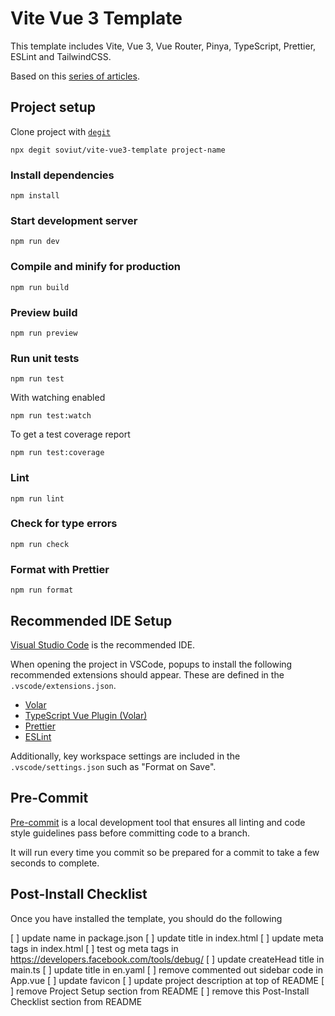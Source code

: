 # Vite Vue 3 Template

This template includes Vite, Vue 3, Vue Router, Pinya, TypeScript, Prettier,
ESLint and TailwindCSS.

Based on this [series of articles](https://dev.to/imomaliev/series/13845).

## Project setup

Clone project with [`degit`](https://github.com/Rich-Harris/degit)

```
npx degit soviut/vite-vue3-template project-name
```

### Install dependencies

```
npm install
```

### Start development server

```
npm run dev
```

### Compile and minify for production

```
npm run build
```

### Preview build

```
npm run preview
```

### Run unit tests

```
npm run test
```

With watching enabled

```
npm run test:watch
```

To get a test coverage report

```
npm run test:coverage
```

### Lint

```
npm run lint
```

### Check for type errors

```
npm run check
```

### Format with Prettier

```
npm run format
```

## Recommended IDE Setup

[Visual Studio Code](https://code.visualstudio.com/) is the recommended IDE.

When opening the project in VSCode, popups to install the following recommended
extensions should appear. These are defined in the `.vscode/extensions.json`.

- [Volar](https://marketplace.visualstudio.com/items?itemName=Vue.volar)
- [TypeScript Vue Plugin (Volar)](https://marketplace.visualstudio.com/items?itemName=Vue.vscode-typescript-vue-plugin)
- [Prettier](https://marketplace.visualstudio.com/items?itemName=esbenp.prettier-vscode)
- [ESLint](dbaeumer.vscode-eslint)

Additionally, key workspace settings are included in the `.vscode/settings.json`
such as "Format on Save".

## Pre-Commit

[Pre-commit](https://pre-commit.com/) is a local development tool that ensures
all linting and code style guidelines pass before committing code to a branch.

It will run every time you commit so be prepared for a commit to take a few
seconds to complete.

## Post-Install Checklist

Once you have installed the template, you should do the following

[ ] update name in package.json
[ ] update title in index.html
[ ] update meta tags in index.html
[ ] test og meta tags in https://developers.facebook.com/tools/debug/
[ ] update createHead title in main.ts
[ ] update title in en.yaml
[ ] remove commented out sidebar code in App.vue
[ ] update favicon
[ ] update project description at top of README
[ ] remove Project Setup section from README
[ ] remove this Post-Install Checklist section from README

